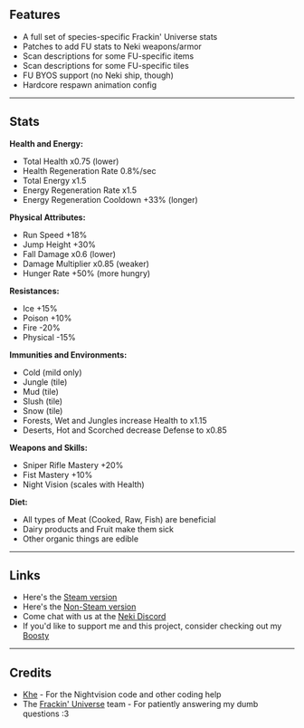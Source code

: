 ## Features
* A full set of species-specific Frackin' Universe stats
* Patches to add FU stats to Neki weapons/armor
* Scan descriptions for some FU-specific items
* Scan descriptions for some FU-specific tiles
* FU BYOS support (no Neki ship, though)
* Hardcore respawn animation config

---
## Stats
**Health and Energy:**
* Total Health x0.75 (lower)
* Health Regeneration Rate 0.8%/sec
* Total Energy x1.5
* Energy Regeneration Rate x1.5
* Energy Regeneration Cooldown +33% (longer)

**Physical Attributes:**
* Run Speed +18%
* Jump Height +30%
* Fall Damage x0.6 (lower)
* Damage Multiplier x0.85 (weaker)
* Hunger Rate +50% (more hungry)

**Resistances:**
* Ice +15%
* Poison +10%
* Fire -20%
* Physical -15%

**Immunities and Environments:**
* Cold (mild only)
* Jungle (tile)
* Mud (tile)
* Slush (tile)
* Snow (tile)
* Forests, Wet and Jungles increase Health to x1.15
* Deserts, Hot and Scorched decrease Defense to x0.85

**Weapons and Skills:**
* Sniper Rifle Mastery +20%
* Fist Mastery +10%
* Night Vision (scales with Health)

**Diet:**
* All types of Meat (Cooked, Raw, Fish) are beneficial
* Dairy products and Fruit make them sick
* Other organic things are edible

---
## Links
* Here's the [Steam version](https://steamcommunity.com/workshop/filedetails/?id=2632319634)
* Here's the [Non-Steam version](https://community.playstarbound.com/resources/neki.6147)
* Come chat with us at the [Neki Discord](https://discord.gg/R6tfkazYgb)
* If you'd like to support me and this project, consider checking out my [Boosty](https://boosty.to/hyperjuni/donate)

---
## Credits
* [Khe](https://steamcommunity.com/id/spacegoatkhe) - For the Nightvision code and other coding help
* The [Frackin' Universe](https://steamcommunity.com/workshop/filedetails/?id=729480149) team - For patiently answering my dumb questions :3
